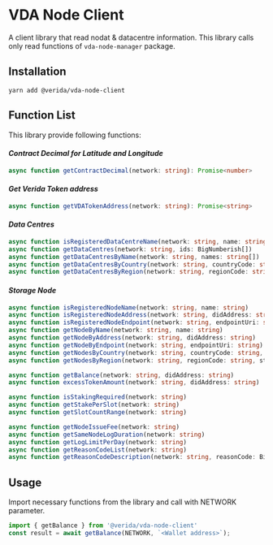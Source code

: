 
# VDA Node Client
A client library that read nodat & datacentre information.
This library calls only read functions of `vda-node-manager` package.

## Installation

```
yarn add @verida/vda-node-client
```

## Function List
This library provide following functions:

#### *Contract Decimal for Latitude and Longitude*
```ts
async function getContractDecimal(network: string): Promise<number>
```
#### *Get Verida Token address*
```ts
async function getVDATokenAddress(network: string): Promise<string>
```
#### *Data Centres*
```ts
async function isRegisteredDataCentreName(network: string, name: string)
async function getDataCentres(network: string, ids: BigNumberish[])
async function getDataCentresByName(network: string, names: string[])
async function getDataCentresByCountry(network: string, countryCode: string, status?: EnumStatus)
async function getDataCentresByRegion(network: string, regionCode: string, status?: EnumStatus)
```
#### *Storage Node*
```ts
async function isRegisteredNodeName(network: string, name: string)
async function isRegisteredNodeAddress(network: string, didAddress: string)
async function isRegisteredNodeEndpoint(network: string, endpointUri: string)
async function getNodeByName(network: string, name: string)
async function getNodeByAddress(network: string, didAddress: string)
async function getNodeByEndpoint(network: string, endpointUri: string)
async function getNodesByCountry(network: string, countryCode: string, status?: EnumStatus)
async function getNodesByRegion(network: string, regionCode: string, status?: EnumStatus)

async function getBalance(network: string, didAddress: string)
async function excessTokenAmount(network: string, didAddress: string)

async function isStakingRequired(network: string)
async function getStakePerSlot(network: string)
async function getSlotCountRange(network: string)

async function getNodeIssueFee(network: string)
async function getSameNodeLogDuration(network: string)
async function getLogLimitPerDay(network: string)
async function getReasonCodeList(network: string)
async function getReasonCodeDescription(network: string, reasonCode: BigNumberish)
```

## Usage
Import necessary functions from the library and call with NETWORK parameter.

```ts
import { getBalance } from '@verida/vda-node-client'
const result = await getBalance(NETWORK, `<Wallet address>`);
```
